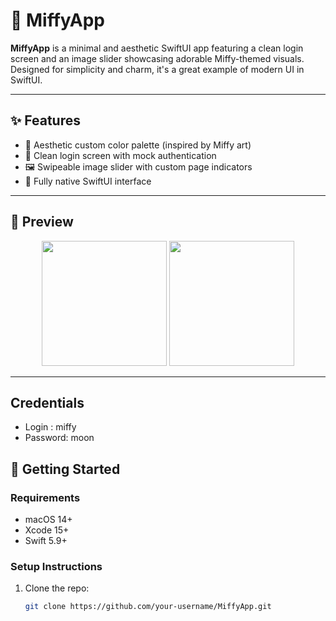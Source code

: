 # 🐰 MiffyApp

**MiffyApp** is a minimal and aesthetic SwiftUI app featuring a clean login screen and an image slider showcasing adorable Miffy-themed visuals. Designed for simplicity and charm, it's a great example of modern UI in SwiftUI.

---

## ✨ Features

- 🎨 Aesthetic custom color palette (inspired by Miffy art)
- 🔐 Clean login screen with mock authentication
- 🖼️ Swipeable image slider with custom page indicators
- 📱 Fully native SwiftUI interface

---

## 📸 Preview

<p align="center">
  <img src="https://github.com/user-attachments/assets/84cdaa22-1269-400f-9bee-1e57772bb25c" width="200" />
  <img src="https://github.com/user-attachments/assets/86876d35-b7b0-418d-a1ac-22fcabd67f1a" width="200" />
</p>

---
## Credentials 

- Login : miffy
- Password: moon


## 🚀 Getting Started

### Requirements

- macOS 14+
- Xcode 15+
- Swift 5.9+

### Setup Instructions

1. Clone the repo:
   ```bash
   git clone https://github.com/your-username/MiffyApp.git
